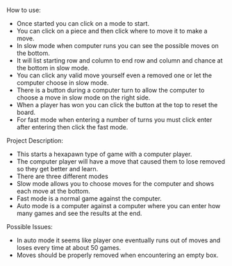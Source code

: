 How to use:
- Once started you can click on a mode to start.
- You can click on a piece and then click where to move it to make a move.
- In slow mode when computer runs you can see the possible moves on the bottom.
- It will list starting row and column to end row and column and chance at the bottom in slow mode.
- You can click any valid move yourself even a removed one or let the computer choose in slow mode.
- There is a button during a computer turn to allow the computer to choose a move in slow mode on the right side.
- When a player has won you can click the button at the top to reset the board.
- For fast mode when entering a number of turns you must click enter after entering then click the fast mode.

Project Description:
- This starts a hexapawn type of game with a computer player.
- The computer player will have a move that caused them to lose removed so they get better and learn.
- There are three different modes
- Slow mode allows you to choose moves for the computer and shows each move at the bottom.
- Fast mode is a normal game against the computer.
- Auto mode is a computer against a computer where you can enter how many games and see the results at the end.

Possible Issues:
- In auto mode it seems like player one eventually runs out of moves and loses every time at about 50 games.
- Moves should be properly removed when encountering an empty box.